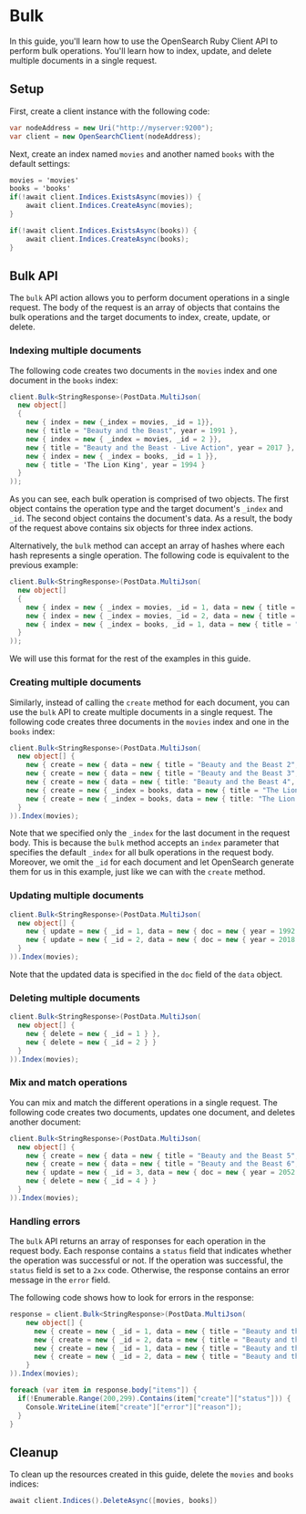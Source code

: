 # Bulk

In this guide, you'll learn how to use the OpenSearch Ruby Client API to perform bulk operations. You'll learn how to index, update, and delete multiple documents in a single request.

## Setup

First, create a client instance with the following code:

```c#
var nodeAddress = new Uri("http://myserver:9200");
var client = new OpenSearchClient(nodeAddress);
```

Next, create an index named `movies` and another named `books` with the default settings:

```c#
movies = 'movies'
books = 'books'
if(!await client.Indices.ExistsAsync(movies)) {
    await client.Indices.CreateAsync(movies);
}

if(!await client.Indices.ExistsAsync(books)) {
    await client.Indices.CreateAsync(books);
}
```

## Bulk API

The `bulk` API action allows you to perform document operations in a single request. The body of the request is an array of objects that contains the bulk operations and the target documents to index, create, update, or delete.

### Indexing multiple documents

The following code creates two documents in the `movies` index and one document in the `books` index:

```c#
client.Bulk<StringResponse>(PostData.MultiJson(
  new object[]
  {
    new { index = new {_index = movies, _id = 1}},
    new { title = "Beauty and the Beast", year = 1991 },
    new { index = new { _index = movies, _id = 2 }},
    new { title = "Beauty and the Beast - Live Action", year = 2017 },
    new { index = new { _index = books, _id = 1 }},
    new { title = 'The Lion King', year = 1994 }
  }
));
```

As you can see, each bulk operation is comprised of two objects. The first object contains the operation type and the target document's `_index` and `_id`. The second object contains the document's data. As a result, the body of the request above contains six objects for three index actions.

Alternatively, the `bulk` method can accept an array of hashes where each hash represents a single operation. The following code is equivalent to the previous example:

```c#
client.Bulk<StringResponse>(PostData.MultiJson(
  new object[]
  {
    new { index = new { _index = movies, _id = 1, data = new { title = "Beauty and the Beast", year = 1991 }}},
    new { index = new { _index = movies, _id = 2, data = new { title = "Beauty and the Beast - Live Action", year = 2017 }}},
    new { index = new { _index = books, _id = 1, data = new { title = "The Lion King", year = 1994 }}}
  }
));
```

We will use this format for the rest of the examples in this guide.

### Creating multiple documents

Similarly, instead of calling the `create` method for each document, you can use the `bulk` API to create multiple documents in a single request. The following code creates three documents in the `movies` index and one in the `books` index:

```c#
client.Bulk<StringResponse>(PostData.MultiJson(
  new object[] {
    new { create = new { data = new { title = "Beauty and the Beast 2", year = 2030 }}},
    new { create = new { data = new { title = "Beauty and the Beast 3", year = 2031 }}},
    new { create = new { data = new { title: "Beauty and the Beast 4", year = 2049 }}},
    new { create = new { _index = books, data = new { title = "The Lion King 2", year = 1998 }}},
    new { create = new { _index = books, data = new { title: "The Lion King 2", year = 1998 }}}
  }
)).Index(movies);
```

Note that we specified only the `_index` for the last document in the request body. This is because the `bulk` method accepts an `index` parameter that specifies the default `_index` for all bulk operations in the request body. Moreover, we omit the `_id` for each document and let OpenSearch generate them for us in this example, just like we can with the `create` method.

### Updating multiple documents

```c#
client.Bulk<StringResponse>(PostData.MultiJson(
  new object[] {
    new { update = new { _id = 1, data = new { doc = new { year = 1992 } } } },
    new { update = new { _id = 2, data = new { doc = new { year = 2018 } } } }
  }
)).Index(movies);
```

Note that the updated data is specified in the `doc` field of the `data` object.

### Deleting multiple documents

```c#
client.Bulk<StringResponse>(PostData.MultiJson(
  new object[] {
    new { delete = new { _id = 1 } },
    new { delete = new { _id = 2 } }
  }
)).Index(movies);
```

### Mix and match operations

You can mix and match the different operations in a single request. The following code creates two documents, updates one document, and deletes another document:

```c#
client.Bulk<StringResponse>(PostData.MultiJson(
  new object[] {
    new { create = new { data = new { title = "Beauty and the Beast 5", year = 2050 } } },
    new { create = new { data = new { title = "Beauty and the Beast 6", year = 2051 } } },
    new { update = new { _id = 3, data = new { doc = new { year = 2052 } } } },
    new { delete = new { _id = 4 } }
  }
)).Index(movies);
```

### Handling errors

The `bulk` API returns an array of responses for each operation in the request body. Each response contains a `status` field that indicates whether the operation was successful or not. If the operation was successful, the `status` field is set to a `2xx` code. Otherwise, the response contains an error message in the `error` field.

The following code shows how to look for errors in the response:

```c#
response = client.Bulk<StringResponse>(PostData.MultiJson(
    new object[] {
      new { create = new { _id = 1, data = new { title = "Beauty and the Beast", year = 1991 } } },
      new { create = new { _id = 2, data = new { title = "Beauty and the Beast 2", year = 2030 } } },
      new { create = new { _id = 1, data = new { title = "Beauty and the Beast 3", year = 2031 } } }, // document already exists error
      new { create = new { _id = 2, data = new { title = "Beauty and the Beast 4", year = 2049 } } }  // document already exists error
    }
)).Index(movies);

foreach (var item in response.body["items"]) {
  if(!Enumerable.Range(200,299).Contains(item["create"]["status"])) {
    Console.WriteLine(item["create"]["error"]["reason"]);
  }
}
```

## Cleanup

To clean up the resources created in this guide, delete the `movies` and `books` indices:

```c#
await client.Indices().DeleteAsync([movies, books])
```
